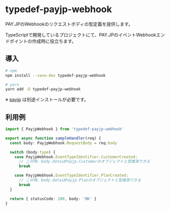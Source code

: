 # typedef-payjp-webhook

PAY.JPのWebhookのリクエストボディの型定義を提供します。

TypeScriptで開発しているプロジェクトにて、PAY.JPのイベントWebhookエンドポイントの作成時に役立ちます。


## 導入

```bash
# npm
npm install --save-dev typedef-payjp-webhook

# yarn
yarn add -D typedef-payjp-webhook
```

※ [payjp](https://www.npmjs.com/package/payjp) は別途インストールが必要です。


## 利用例

```typescript
import { PayjpWebhook } from 'typedef-payjp-webhook'

export async function sampleHandler(req) {
  const body: PayjpWebhook.RequestBody = req.body

  switch (body.type) {
    case PayjpWebhook.EventTypeIdentifier.CustomerCreated:
      // この時、body.dataはPayjp.Customerのオブジェクトと型推測できる
      break

    case PayjpWebhook.EventTypeIdentifier.PlanCreated:
      // この時、body.dataはPayjp.Planのオブジェクトと型推測できる
      break
  }

  return { statusCode: 200, body: 'OK' }
}
```
